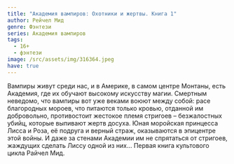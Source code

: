 ```yaml
---
title: "Академия вампиров: Охотники и жертвы. Книга 1"
author: Рейчел Мид
genre: Фэнтези
series: Академия вампиров
tags:
  - 16+
  - фэнтези
image: /src/assets/img/316364.jpeg
have: true
---
```

Вампиры живут среди нас, и в Америке, в самом центре Монтаны, есть Академия, где их обучают высокому искусству магии. Смертным неведомо, что вампиры вот уже веками воюют между собой: расе благородных мороев, что питаются только кровью, отданной им добровольно, противостоит жестокое племя стригоев – безжалостных убийц, которые выпивают жертв досуха. Юная моройская принцесса Лисса и Роза, её подруга и верный страж, оказываются в эпицентре этой войны. И даже за стенами Академии им не спрятаться от стригоев, жаждущих сделать Лиссу одной из них… Первая книга культового цикла Райчел Мид.
